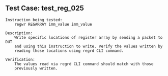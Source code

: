 
Test Case: test_reg_025
-----------------------

    Instruction being tested:
        regwr REGARRAY imm_value imm_value

    Description:
        Write specific locations of register array by sending a packet to DUT
        and using this instruction to write. Verify the values written by
        reading those locations using regrd CLI command.

    Verification:
        The values read via regrd CLI command should match with those
        previously written.

